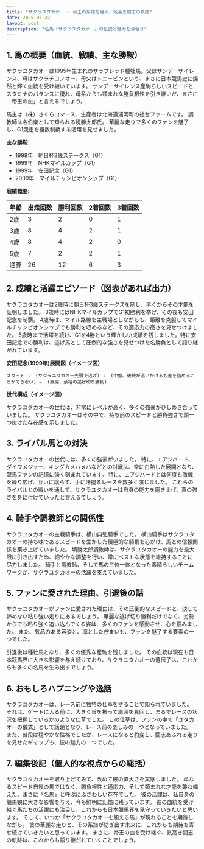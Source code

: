 ```yaml
---
title: "サクラユタカオー - 帝王の系譜を継ぐ、気高き闘志の軌跡"
date: 2025-05-22
layout: post
description: "名馬『サクラユタカオー』の伝説と魅力を深堀り"
---
```


## 1. 馬の概要（血統、戦績、主な勝鞍）

サクラユタカオーは1995年生まれのサラブレッド種牡馬。父はサンデーサイレンス、母はサクラチヨノオー、母父はトニービンという、まさに日本競馬史に燦然と輝く血統を受け継いでいます。  サンデーサイレンス産駒らしいスピードとスタミナのバランスに優れ、母系からも類まれな勝負根性を引き継いだ、まさに「帝王の血」と言えるでしょう。

馬主は（株）さくらコマース、生産者は北海道浦河町の社台ファームです。  調教師は名伯楽として知られる境勝太郎氏。  華麗な走りで多くのファンを魅了し、G1競走を複数制覇する活躍を見せました。

**主な勝鞍:**

* 1998年　朝日杯3歳ステークス（G1）
* 1999年　NHKマイルカップ（G1）
* 1999年　安田記念（G1）
* 2000年　マイルチャンピオンシップ（G1）


**戦績概要:**

| 年齢 | 出走回数 | 勝利回数 | 2着回数 | 3着回数 |
|---|---|---|---|---|
| 2歳 | 3 | 2 | 0 | 1 |
| 3歳 | 8 | 4 | 2 | 1 |
| 4歳 | 8 | 4 | 2 | 0 |
| 5歳 | 7 | 2 | 2 | 1 |
| 通算 | 26 | 12 | 6 | 3 |


## 2. 成績と活躍エピソード（図表があれば出力）

サクラユタカオーは2歳時に朝日杯3歳ステークスを制し、早くからその才能を証明しました。  3歳時にはNHKマイルカップでG1初勝利を挙げ、その後も安田記念を制覇。  4歳時は、マイル路線を主戦場としながらも、距離を克服してマイルチャンピオンシップでも勝利を収めるなど、その適応力の高さを見せつけました。  5歳時まで活躍を続け、G1を4勝という輝かしい成績を残しました。特に安田記念での勝利は、逃げ馬として圧倒的な強さを見せつけた名勝負として語り継がれています。

**安田記念(1999年)展開図（イメージ図）**


```
スタート →  (サクラユタカオー先頭で逃げ) →  (中盤、後続が追いかけるも差を詰めることができない) →  (直線、余裕の逃げ切り勝利)
```

**世代構成（イメージ図）**

サクラユタカオーの世代は、非常にレベルが高く、多くの強豪がひしめき合っていました。  サクラユタカオーはその中で、持ち前のスピードと勝負強さで頭一つ抜けた存在感を示しました。


## 3. ライバル馬との対決

サクラユタカオーの世代には、多くの強豪がいました。  特に、エアジハード、ダイワメジャー、キングカメハメハなどとの対戦は、常に白熱した展開となり、競馬ファンの記憶に強く刻まれています。  特に、エアジハードとは何度も激戦を繰り広げ、互いに譲らず、手に汗握るレースを数多く演じました。  これらのライバルとの戦いを通して、サクラユタカオーは自身の能力を磨き上げ、真の強さを身に付けていったと言えるでしょう。


## 4. 騎手や調教師との関係性

サクラユタカオーの主戦騎手は、横山典弘騎手でした。  横山騎手はサクラユタカオーの持ち味であるスピードを生かした積極的な騎乗を心がけ、馬との信頼関係を築き上げていました。  境勝太郎調教師は、サクラユタカオーの能力を最大限に引き出すため、細やかな調整を行い、常にベストな状態を維持することに尽力しました。  騎手と調教師、そして馬の三位一体となった素晴らしいチームワークが、サクラユタカオーの活躍を支えていました。


## 5. ファンに愛された理由、引退後の話

サクラユタカオーがファンに愛された理由は、その圧倒的なスピードと、決して諦めない粘り強い走りにあるでしょう。  華麗な逃げ切り勝利だけでなく、劣勢からでも粘り強く追い込んでくる姿は、多くのファンを感動させ、心を掴みました。  また、気品のある容姿と、凛とした佇まいも、ファンを魅了する要素の一つでした。

引退後は種牡馬となり、多くの優秀な産駒を残しました。  その血統は現在も日本競馬界に大きな影響を与え続けており、サクラユタカオーの遺伝子は、これからも多くの名馬を生み出すでしょう。


## 6. おもしろハプニングや逸話

サクラユタカオーは、レース前に独特の仕草をすることで知られていました。  それは、ゲートに入る前に、大きく首を振って周囲を見回し、まるでレースの状況を把握しているかのような仕草でした。  この仕草は、ファンの中で「ユタカオーの儀式」として話題となり、レース前の楽しみの一つとなっていました。  また、普段は穏やかな性格でしたが、レースになると豹変し、闘志あふれる走りを見せたギャップも、彼の魅力の一つでした。


## 7. 編集後記（個人的な視点からの総括）

サクラユタカオーを取り上げてみて、改めて彼の偉大さを実感しました。  単なるスピード自慢の馬ではなく、勝負根性と適応力、そして類まれな才能を兼ね備えた、まさに「名馬」と呼ぶにふさわしい存在でした。  彼の活躍は、私自身の競馬観に大きな影響を与え、今も鮮明に記憶に残っています。  彼の血統を受け継ぐ馬たちの活躍にも注目し、これからも日本競馬界を見守っていきたいと思います。  そして、いつか「サクラユタカオーを超える馬」が現れることを期待しながら。  彼の華麗な走りと、その系譜が紡ぎ出す未来に、これからも期待を寄せ続けていきたいと思っています。  まさに、帝王の血を受け継ぐ、気高き闘志の軌跡は、これからも語り継がれていくことでしょう。
